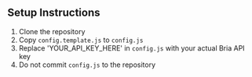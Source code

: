 ## Setup Instructions
1. Clone the repository
2. Copy `config.template.js` to `config.js`
3. Replace 'YOUR_API_KEY_HERE' in `config.js` with your actual Bria API key
4. Do not commit `config.js` to the repository

